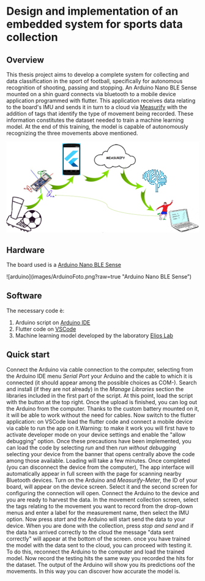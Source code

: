 # Design and implementation of an embedded system for sports data collection

## Overview
This thesis project aims to develop a complete system for collecting and
data classification in the sport of football, specifically for autonomous recognition
of shooting, passing and stopping. An Arduino Nano BLE Sense mounted on a shin guard connects via
bluetooth to a mobile device application programmed with flutter. This application
receives data relating to the board's IMU and sends it in turn to a cloud via [Measurify](https://measurify.org/)
with the addition of tags that identify the type of movement being recorded. These
information constitutes the dataset needed to train a machine learning model. 
At the end of this training, the model is capable of autonomously recognizing the three movements
above mentioned.

![workflow](images/frontConFreccia.png)

## Hardware
The board used is a [Arduino Nano BLE Sense](https://docs.arduino.cc/hardware/nano-33-ble-sense)

![arduino](images/ArduinoFoto.png?raw=true "Arduino Nano BLE Sense”)

## Software
The necessary code è:
1. Arduino script on [Arduino IDE](https://www.arduino.cc/en/software)
2. Flutter code on [VSCode](https://code.visualstudio.com/)
3. Machine learning model developed by the laboratory [Elios Lab](https://elios.diten.unige.it/)

## Quick start
Connect the Arduino via cable connection to the computer, selecting from the Arduino IDE menu
*Serial Port* your Arduino and the cable to which it is connected (it should appear among the possible choices as COM-).
Search and install (if they are not already) in the *Manage Libraries* section the libraries included in the first part of the script.
At this point, load the script with the button at the top right. Once the upload is finished, you can log out
the Arduino from the computer. Thanks to the custom battery mounted on it, it will be able to work without the need for cables.
Now switch to the flutter application: on VSCode load the flutter code and connect a mobile device via cable to
run the app on it.Warning: to make it work you will first have to activate developer mode on your
device settings and enable the "allow debugging" option. Once these precautions have been implemented, you can load the code by selecting
*run* and then *run without debugging* selecting your device from the banner that opens centrally above the code
among those available. Loading will take a few minutes. Once completed (you can disconnect the device from the computer),
The app interface will automatically appear in full screen with the page for scanning nearby Bluetooth devices.
Turn on the Arduino and *Measurify-Meter*, the ID of your board, will appear on the device screen. Select it
and the second screen for configuring the connection will open. Connect the Arduino to the device and you are ready to harvest
the data. In the movement collection screen, select the tags relating to the movement you want to record from the drop-down menus
and enter a label for the measurement name, then select the IMU option. Now press *start* and the Arduino will start
send the data to your device. When you are done with the collection, press *stop and send* and if the data has arrived correctly
to the cloud the message "data sent correctly" will appear at the bottom of the screen. once you have trained the model with the data 
sent to the cloud, you can proceed with testing it. To do this, reconnect the Arduino to the computer and load the trained model. 
Now record the testing hits the same way you recorded the hits for the dataset. The output of the Arduino will show you its predictions 
oof the movements. In this way you can discover how accurate the model is.
 
